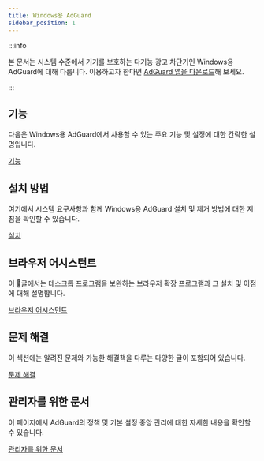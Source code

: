 ```yaml
---
title: Windows용 AdGuard
sidebar_position: 1
---
```


:::info

본 문서는 시스템 수준에서 기기를 보호하는 다기능 광고 차단기인 Windows용 AdGuard에 대해 다룹니다. 이용하고자 한다면 [AdGuard 앱을 다운로드](https://agrd.io/download-kb-adblock)해 보세요.

:::

## 기능

다음은 Windows용 AdGuard에서 사용할 수 있는 주요 기능 및 설정에 대한 간략한 설명입니다.

[기능](/adguard-for-windows/features/features.md)

## 설치 방법

여기에서 시스템 요구사항과 함께 Windows용 AdGuard 설치 및 제거 방법에 대한 지침을 확인할 수 있습니다.

[설치](/adguard-for-windows/installation.md)

## 브라우저 어시스턴트

이 글에서는 데스크톱 프로그램을 보완하는 브라우저 확장 프로그램과 그 설치 및 이점에 대해 설명합니다.

[브라우저 어시스턴트](/adguard-for-windows/browser-assistant.md)

## 문제 해결

이 섹션에는 알려진 문제와 가능한 해결책을 다루는 다양한 글이 포함되어 있습니다.

[문제 해결](/adguard-for-windows/solving-problems/solving-problems.md)

## 관리자를 위한 문서

이 페이지에서 AdGuard의 정책 및 기본 설정 중앙 관리에 대한 자세한 내용을 확인할 수 있습니다.

[관리자를 위한 문서](/adguard-for-windows/admins-documentation.md)
